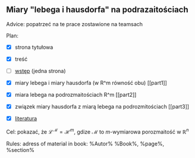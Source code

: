 ## Miary "lebega i hausdorfa" na podrazaitościach

Advice: popatrzeć na te prace zostawione na teamsach

Plan:
 - [x] strona tytułowa
 - [x] treść
 - [ ] [wstęp](introduction)  (jedna strona)
 - [x] miary lebega i miary hausdorfa (w R^m równość obu) [[part1]]
 - [x] miara lebega na podrozmaitościach R^m [[part2]]
 - [x] związek miary hausdorfa z miarą lebega na podrozmitościach [[part3]]
 - [x] [literatura](literature)


Cel: pokazać, że $\mathcal{L}^{\mathcal{M}} = \mathcal{H}^m$, gdize $\mathcal{M}$ to $m$-wymiarowa porozmaitość w $\mathbb{R}^n$

Rules:
	adress of material in book: %Autor% %Book%, %page%, %section%




